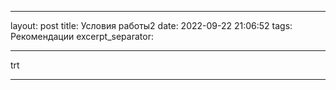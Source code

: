 
---
layout: post
title: Условия работы2
date: 2022-09-22 21:06:52
tags: Рекомендации
excerpt_separator: <!--more-->

---

trt

----------------

<!--more-->
